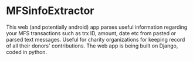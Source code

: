# MFSinfoExtractor
This web (and potentially android) app parses useful information regarding your MFS transactions such as trx ID, amount, date etc from pasted or parsed text messages. Useful for charity organizations for keeping record of all their donors' contributions. The web app is being built on Django, coded in python. 
